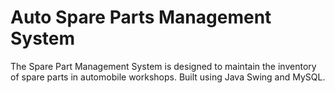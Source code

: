# Auto Spare Parts Management System

The Spare Part Management System is designed to maintain the inventory of spare parts in automobile workshops. Built using Java Swing and MySQL.
